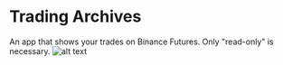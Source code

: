 
# Trading Archives

An app that shows your trades on Binance Futures. Only "read-only" is necessary.
![alt text](https://github.com/[PedroMdrs]/[trading-archives]/blob/[main]/tradingarchives.png?raw=true)

